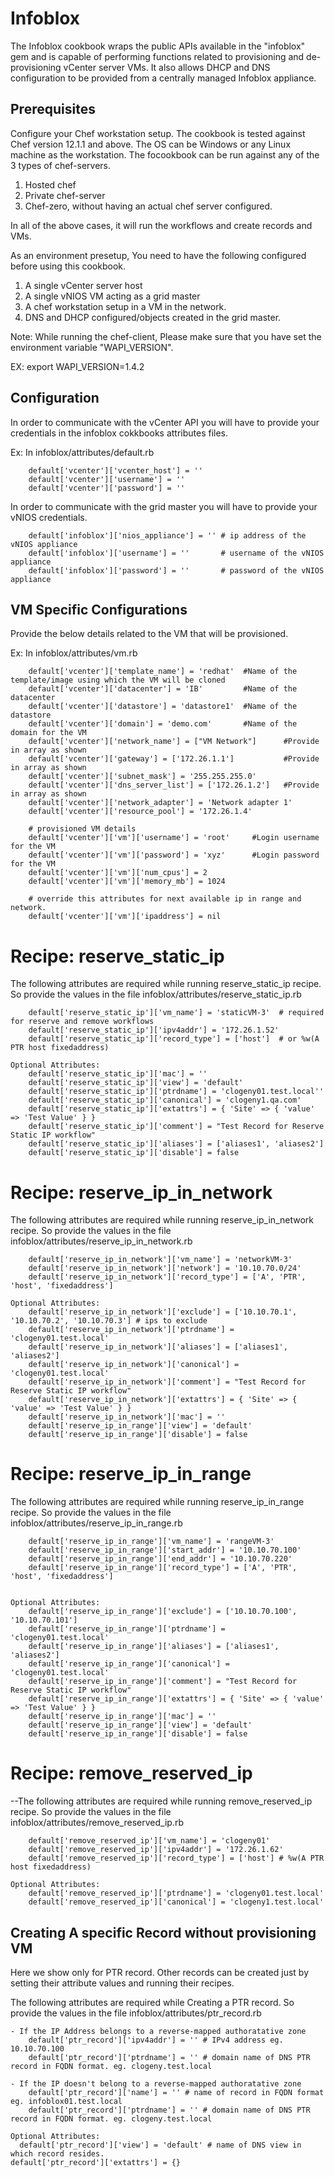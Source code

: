Infoblox
=========

The Infoblox cookbook wraps the public APIs available in the "infoblox" gem and is capable of performing functions related to provisioning and de-provisioning vCenter server VMs. It also allows DHCP and DNS configuration to be provided from a centrally managed Infoblox appliance.

Prerequisites
-------------
Configure your Chef workstation setup. The cookbook is tested against Chef version 12.1.1 and above. The OS can be Windows or any Linux machine as the workstation. The focookbook can be run against any of the 3 types of chef-servers.

1. Hosted chef
2. Private chef-server
3. Chef-zero, without having an actual chef server configured. 

In all of the above cases, it will run the workflows and create records and VMs.

As an environment presetup, You need to have the following configured before using this cookbook. 
1. A single vCenter server host
2. A single vNIOS VM acting as a grid master
3. A chef workstation setup in a VM in the network.
4. DNS and DHCP configured/objects created in the grid master.

Note: While running the chef-client, Please make sure that you have set the environment variable "WAPI_VERSION".

EX: export WAPI_VERSION=1.4.2

Configuration
-------------
In order to communicate with the vCenter API you will have to provide your credentials in the infoblox cokkbooks attributes files.

Ex: In infoblox/attributes/default.rb

		default['vcenter']['vcenter_host'] = ''
		default['vcenter']['username'] = ''
		default['vcenter']['password'] = ''

In order to communicate with the grid master you will have to provide your vNIOS credentials.

		default['infoblox']['nios_appliance'] = '' # ip address of the vNIOS appliance
		default['infoblox']['username'] = ''       # username of the vNIOS appliance
		default['infoblox']['password'] = ''       # password of the vNIOS appliance

VM Specific Configurations
--------------------------
Provide the below details related to the VM that will be provisioned.

Ex: In infoblox/attributes/vm.rb

		default['vcenter']['template_name'] = 'redhat'  #Name of the template/image using which the VM will be cloned
		default['vcenter']['datacenter'] = 'IB'	        #Name of the datacenter
		default['vcenter']['datastore'] = 'datastore1'  #Name of the datastore
		default['vcenter']['domain'] = 'demo.com'	    #Name of the domain for the VM
		default['vcenter']['network_name'] = ["VM Network"]      #Provide in array as shown
		default['vcenter']['gateway'] = ['172.26.1.1']	         #Provide in array as shown
		default['vcenter']['subnet_mask'] = '255.255.255.0'
		default['vcenter']['dns_server_list'] = ['172.26.1.2']   #Provide in array as shown
		default['vcenter']['network_adapter'] = 'Network adapter 1'
		default['vcenter']['resource_pool'] = '172.26.1.4'

		# provisioned VM details
		default['vcenter']['vm']['username'] = 'root'     #Login username for the VM
		default['vcenter']['vm']['password'] = 'xyz'	  #Login password for the VM
		default['vcenter']['vm']['num_cpus'] = 2
		default['vcenter']['vm']['memory_mb'] = 1024

		# override this attributes for next available ip in range and network.
		default['vcenter']['vm']['ipaddress'] = nil


Recipe: reserve_static_ip
==============================
The following attributes are required while running reserve_static_ip recipe. So provide the values in the file infoblox/attributes/reserve_static_ip.rb

		default['reserve_static_ip']['vm_name'] = 'staticVM-3'  # required for reserve and remove workflows
		default['reserve_static_ip']['ipv4addr'] = '172.26.1.52'
		default['reserve_static_ip']['record_type'] = ['host']  # or %w(A PTR host fixedaddress)
		
	Optional Attributes:
	    default['reserve_static_ip']['mac'] = ''
	    default['reserve_static_ip']['view'] = 'default'
		default['reserve_static_ip']['ptrdname'] = 'clogeny01.test.local''
	    default['reserve_static_ip']['canonical'] = 'clogeny1.qa.com'
		default['reserve_static_ip']['extattrs'] = { 'Site' => { 'value' => 'Test Value' } }
		default['reserve_static_ip']['comment'] = "Test Record for Reserve Static IP workflow"
		default['reserve_static_ip']['aliases'] = ['aliases1', 'aliases2']
		default['reserve_static_ip']['disable'] = false

Recipe: reserve_ip_in_network
=========================================
The following attributes are required while running reserve_ip_in_network recipe. So provide the values in the file infoblox/attributes/reserve_ip_in_network.rb
		
		default['reserve_ip_in_network']['vm_name'] = 'networkVM-3'
		default['reserve_ip_in_network']['network'] = '10.10.70.0/24'
		default['reserve_ip_in_network']['record_type'] = ['A', 'PTR', 'host', 'fixedaddress']

	Optional Attributes:
		default['reserve_ip_in_network']['exclude'] = ['10.10.70.1', '10.10.70.2', '10.10.70.3'] # ips to exclude
		default['reserve_ip_in_network']['ptrdname'] = 'clogeny01.test.local'
		default['reserve_ip_in_network']['aliases'] = ['aliases1', 'aliases2']
		default['reserve_ip_in_network']['canonical'] = 'clogeny01.test.local'
		default['reserve_ip_in_network']['comment'] = "Test Record for Reserve Static IP workflow"
		default['reserve_ip_in_network']['extattrs'] = { 'Site' => { 'value' => 'Test Value' } }
		default['reserve_ip_in_network']['mac'] = ''
		default['reserve_ip_in_range']['view'] = 'default'
		default['reserve_ip_in_range']['disable'] = false


Recipe: reserve_ip_in_range
=========================================
The following attributes are required while running reserve_ip_in_range recipe. So provide the values in the file infoblox/attributes/reserve_ip_in_range.rb	 

		default['reserve_ip_in_range']['vm_name'] = 'rangeVM-3'
		default['reserve_ip_in_range']['start_addr'] = '10.10.70.100'
		default['reserve_ip_in_range']['end_addr'] = '10.10.70.220'
		default['reserve_ip_in_range']['record_type'] = ['A', 'PTR', 'host', 'fixedaddress']
		

	Optional Attributes:
		default['reserve_ip_in_range']['exclude'] = ['10.10.70.100', '10.10.70.101']
		default['reserve_ip_in_range']['ptrdname'] = 'clogeny01.test.local'
		default['reserve_ip_in_range']['aliases'] = ['aliases1', 'aliases2']
		default['reserve_ip_in_range']['canonical'] = 'clogeny01.test.local'
		default['reserve_ip_in_range']['comment'] = "Test Record for Reserve Static IP workflow"
		default['reserve_ip_in_range']['extattrs'] = { 'Site' => { 'value' => 'Test Value' } }
		default['reserve_ip_in_range']['mac'] = ''
		default['reserve_ip_in_range']['view'] = 'default'
		default['reserve_ip_in_range']['disable'] = false


Recipe: remove_reserved_ip
=========================================
--The following attributes are required while running remove_reserved_ip recipe. So provide the values in the file infoblox/attributes/remove_reserved_ip.rb

		default['remove_reserved_ip']['vm_name'] = 'clogeny01'
		default['remove_reserved_ip']['ipv4addr'] = '172.26.1.62'
		default['remove_reserved_ip']['record_type'] = ['host'] # %w(A PTR host fixedaddress)

	Optional Attributes:	
		default['remove_reserved_ip']['ptrdname'] = 'clogeny01.test.local'
		default['remove_reserved_ip']['canonical'] = 'clogeny1.test.local'
		

Creating A specific Record without provisioning VM
--------------------------------------------------

Here we show only for PTR record. Other records can be created just by setting their attribute values and running their recipes.

The following attributes are required while Creating a PTR record. So provide the values in the file infoblox/attributes/ptr_record.rb 

	- If the IP Address belongs to a reverse-mapped authoratative zone 
		default['ptr_record']['ipv4addr'] = '' # IPv4 address eg. 10.10.70.100
		default['ptr_record']['ptrdname'] = '' # domain name of DNS PTR record in FQDN format. eg. clogeny.test.local

	- If the IP doesn't belong to a reverse-mapped authoratative zone 
		default['ptr_record']['name'] = '' # name of record in FQDN format eg. infoblox01.test.local
		default['ptr_record']['ptrdname'] = '' # domain name of DNS PTR record in FQDN format. eg. clogeny.test.local

	Optional Attributes:
	  default['ptr_record']['view'] = 'default' # name of DNS view in which record resides.
    default['ptr_record']['extattrs'] = {}